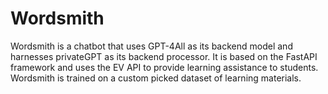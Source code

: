 # Wordsmith
Wordsmith is a chatbot that uses GPT-4All as its backend model and harnesses privateGPT as its backend processor. It is based on the FastAPI framework and uses the EV API to provide learning assistance to students. Wordsmith is trained on a custom picked dataset of learning materials.
